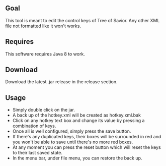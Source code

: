 ## Goal ##
This tool is meant to edit the control keys of Tree of Savior.
Any other XML file not formatted like it won't works.

## Requires ##
This software requires Java 8 to work.

## Download ##
Download the latest .jar release in the release section.

## Usage ##
* Simply double click on the jar.
* A back up of the hotkey.xml will be created as hotkey.xml.bak
* Click on any hotkey text box and change its value by pressing a combination of keys.
* Once all is well configured, simply press the save button.
* If there's any duplicated keys, their boxes will be surrounded in red and you won't be able to save until there's no more red boxes.
* At any moment you can press the reset button which will reset the keys to their last saved state.
* In the menu bar, under file menu, you can restore the back up.
